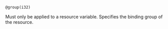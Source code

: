 ```wgsl
@group(i32)
```

Must only be applied to a resource variable.
Specifies the binding group of the resource. 